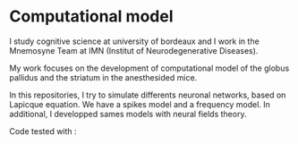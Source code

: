 # Computational model


I study cognitive science at university of bordeaux and I work in the Mnemosyne Team at IMN (Institut of Neurodegenerative Diseases).

My work focuses on the development of computational model of the globus pallidus and the striatum in the anesthesided mice.

In this repositories, I try to simulate differents neuronal networks, based on Lapicque equation. We have a spikes model and a frequency model. In additional, I developped sames models with neural fields theory. 

Code tested with :
